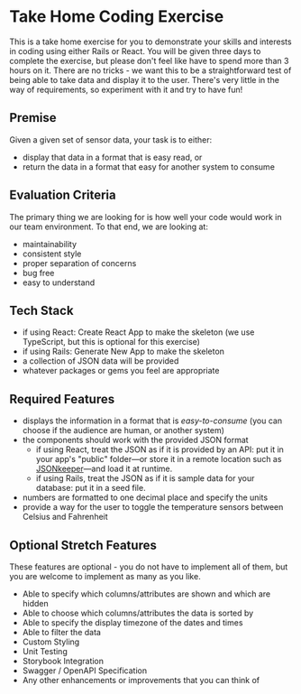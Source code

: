 # Take Home Coding Exercise

This is a take home exercise for you to demonstrate your skills and interests in coding using either Rails or React.
You will be given three days to complete the exercise, but please don't feel like have to spend more than 3 hours on it.
There are no tricks - we want this to be a straightforward test of being able to take data and display it to the user.
There's very little in the way of requirements, so experiment with it and try to have fun!

## Premise

Given a given set of sensor data, your task is to either:
- display that data in a format that is easy read, or 
- return the data in a format that easy for another system to consume

## Evaluation Criteria

The primary thing we are looking for is how well your code would work in our team environment. To that end, we are looking at:
- maintainability
- consistent style
- proper separation of concerns
- bug free
- easy to understand

## Tech Stack

- if using React: Create React App to make the skeleton (we use TypeScript, but this is optional for this exercise)
- if using Rails: Generate New App to make the skeleton
- a collection of JSON data will be provided
- whatever packages or gems you feel are appropriate

## Required Features

- displays the information in a format that is _easy-to-consume_ (you can choose if the audience are human, or another system)
- the components should work with the provided JSON format
  - if using React, treat the JSON as if it is provided by an API: put it in your app's "public" folder&mdash;or store it in a remote location such as [JSONkeeper](jsonkeeper.com)&mdash;and load it at runtime.
  - if using Rails, treat the JSON as if it is sample data for your database: put it in a seed file.
- numbers are formatted to one decimal place and specify the units
- provide a way for the user to toggle the temperature sensors between Celsius and Fahrenheit

## Optional Stretch Features

These features are optional - you do not have to implement all of them, but you are welcome to implement as many as you like.

- Able to specify which columns/attributes are shown and which are hidden
- Able to choose which columns/attributes the data is sorted by
- Able to specify the display timezone of the dates and times
- Able to filter the data
- Custom Styling
- Unit Testing
- Storybook Integration
- Swagger / OpenAPI Specification
- Any other enhancements or improvements that you can think of
